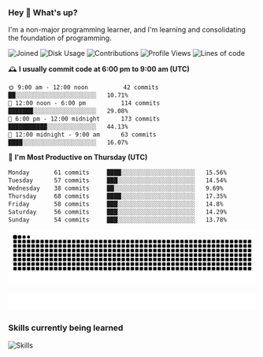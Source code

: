 ### Hey :wave: What's up?

I'm a non-major programming learner, and I'm learning and consolidating the foundation of programming.

<!--START_SECTION:waka-->
![Joined](http://img.shields.io/badge/Joined-7%20years%20ago-6D67E4?style=flat&labelColor=453C67)
![Disk Usage](http://img.shields.io/badge/Github%27s%20Storage-602.8%20MB-FD841F?style=flat&labelColor=E14D2A)
![Contributions](http://img.shields.io/badge/Contributions%20in%202023-590-7DCE13?style=flat&labelColor=2B7A0B)
![Profile Views](http://img.shields.io/badge/Profile%20Views-0-3AB4F2?style=flat&labelColor=0078AA)
![Lines of code](https://img.shields.io/badge/Lines%20of%20code-2%20Million%20Lines%20of%20code-FF8B8B?style=flat&labelColor=EB4747)

🕰️ **I usually commit code at 6:00 pm to 9:00 am (UTC)** 

```text
🌞 9:00 am - 12:00 noon          42 commits     ██░░░░░░░░░░░░░░░░░░░░░░░   10.71% 
🌆 12:00 noon - 6:00 pm          114 commits    ███████░░░░░░░░░░░░░░░░░░   29.08% 
🌃 6:00 pm - 12:00 midnight      173 commits    ███████████░░░░░░░░░░░░░░   44.13% 
🌙 12:00 midnight - 9:00 am      63 commits     ████░░░░░░░░░░░░░░░░░░░░░   16.07%
```
📅 **I'm Most Productive on Thursday (UTC)** 

```text
Monday       61 commits     ████░░░░░░░░░░░░░░░░░░░░░   15.56% 
Tuesday      57 commits     ███░░░░░░░░░░░░░░░░░░░░░░   14.54% 
Wednesday    38 commits     ██░░░░░░░░░░░░░░░░░░░░░░░   9.69% 
Thursday     68 commits     ████░░░░░░░░░░░░░░░░░░░░░   17.35% 
Friday       58 commits     ███░░░░░░░░░░░░░░░░░░░░░░   14.8% 
Saturday     56 commits     ███░░░░░░░░░░░░░░░░░░░░░░   14.29% 
Sunday       54 commits     ███░░░░░░░░░░░░░░░░░░░░░░   13.78%
```

<!--END_SECTION:waka-->

![Snake animation](https://raw.githubusercontent.com/dirname/dirname/output/snake.svg)

![metrics](github-metrics.svg)

### Skills currently being learned

![Skills](https://skillicons.dev/icons?i=linux,rust,go,solidity,typescript,bash,git,postgres,mysql,redis,mongo,docker,kubernetes,grafana,prometheus)
